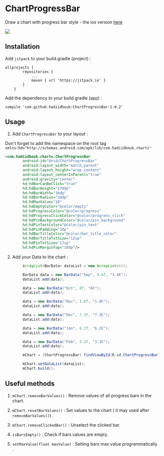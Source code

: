 # ChartProgressBar

Draw a chart with progress bar style - the ios version [here](https://github.com/hadiidbouk/ChartProgressBar-iOS)

![](https://i.imgur.com/bcb3jti.png)

## Installation

Add `jitpack` to your build.gradle (project) : 

```
allprojects {
		repositories {
			...
			maven { url 'https://jitpack.io' }
		}
	}
```

Add the dependency to your build.gradle (app) :

```
compile 'com.github.hadiidbouk:ChartProgressBar:1.0.2'
```

## Usage

1. Add `ChartProgressBar` to your layout :
	
Don't forget to add the namespace on the root tag ```xmlns:hd="http://schemas.android.com/apk/lib/com.hadiidbouk.charts"```
```xml
<com.hadiidbouk.charts.ChartProgressBar
		android:id="@+id/ChartProgressBar"
		android:layout_width="match_parent"
		android:layout_height="wrap_content"
		android:layout_centerInParent="true"
		android:gravity="center"
		hd:hdBarCanBeClick="true"
		hd:hdBarHeight="170dp"
		hd:hdBarWidth="16dp"
		hd:hdBarRadius="10dp"
		hd:hdMaxValue="10"
		hd:hdEmptyColor="@color/empty"
		hd:hdProgressColor="@color/progress"
		hd:hdProgressClickColor="@color/progress_click"
		hd:hdPinBackgroundColor="@color/pin_background"
		hd:hdPinTextColor="@color/pin_text"
		hd:hdPinPadding="3dp"
		hd:hdBarTitleColor="@color/bar_title_color"
		hd:hdBarTitleTxtSize="12sp"
		hd:hdPinTxtSize="17sp"
		hd:hdPinMarginTop="10dp"/>
```

2. Add your Data to the chart :

```java
		ArrayList<BarData> dataList = new ArrayList<>();

		BarData data = new BarData("Sep", 3.4f, "3.4€");
		dataList.add(data);

		data = new BarData("Oct", 8f, "8€");
		dataList.add(data);

		data = new BarData("Nov", 1.8f, "1.8€");
		dataList.add(data);

		data = new BarData("Dec", 7.3f, "7.3€");
		dataList.add(data);

		data = new BarData("Jan", 6.2f, "6.2€");
		dataList.add(data);

		data = new BarData("Feb", 3.3f, "3.3€");
		dataList.add(data);

		mChart = (ChartProgressBar) findViewById(R.id.ChartProgressBar);

		mChart.setDataList(dataList);
		mChart.build();
```

## Useful methods

1. `mChart.removeBarValues()` : Remove values of all progress bars in the chart.

2. `mChart.resetBarValues()` : Set values to the chart ( it may used after `removeBarValues()`) .

3. `mChart.removeClickedBar()` : Unselect the clicked bar.

4. `isBarsEmpty()` : Check if bars values are empty.

5. `setMaxValue(float maxValue)` : Setting bars max value programmatically .
